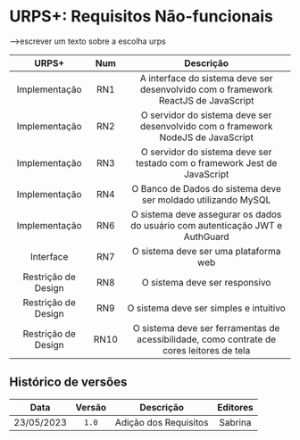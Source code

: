 # URPS+: Requisitos Não-funcionais
 -->escrever um texto sobre a escolha urps

|  **URPS+**| **Num**  | **Descrição** |
| :---------: | :-----------: | :---------: |
| Implementação |   RN1   | A interface do sistema deve ser desenvolvido com o framework ReactJS de JavaScript |
| Implementação |   RN2   | O servidor do sistema deve ser desenvolvido com o framework NodeJS de JavaScript |
| Implementação |   RN3   | O servidor do sistema deve ser testado com o framework Jest de JavaScript |
| Implementação |   RN4   | O Banco de Dados do sistema deve ser moldado utilizando MySQL |
| Implementação |   RN6   | O sistema deve assegurar os dados do usuário com autenticação JWT e AuthGuard |
| Interface |   RN7   | O sistema deve ser uma plataforma web |
| Restrição de Design |   RN8   | O sistema deve ser responsivo |
| Restrição de Design |   RN9   | O sistema deve ser simples e intuitivo |
| Restrição de Design |   RN10   | O sistema deve ser ferramentas de acessibilidade, como contrate de cores  leitores de tela |


## Histórico de versões


|  **Data**  |**Versão** |    **Descrição**     |   **Editores**   |
| :--------: | :-------: | :-------------------: | :--------------: |
| 23/05/2023 |   `1.0`   |  Adição dos Requisitos      | Sabrina  |
